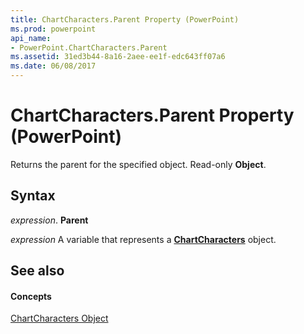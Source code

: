 ```yaml
---
title: ChartCharacters.Parent Property (PowerPoint)
ms.prod: powerpoint
api_name:
- PowerPoint.ChartCharacters.Parent
ms.assetid: 31ed3b44-8a16-2aee-ee1f-edc643ff07a6
ms.date: 06/08/2017
---
```



# ChartCharacters.Parent Property (PowerPoint)

Returns the parent for the specified object. Read-only  **Object**.


## Syntax

 _expression_. **Parent**

 _expression_ A variable that represents a **[ChartCharacters](PowerPoint.ChartCharacters.md)** object.


## See also


#### Concepts


[ChartCharacters Object](PowerPoint.ChartCharacters.md)

